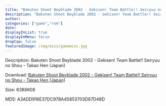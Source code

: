 ```yaml
---
title: "Bakuten Shoot Beyblade 2002 - Gekisen! Team Battle!! Seiryuu no Shou - Takao Hen (Japan)"
description: "Bakuten Shoot Beyblade 2002 - Gekisen! Team Battle!! Seiryuu no Shou - Takao Hen (Japan)"
author: 
categories: ["game","rom"]
date: 
displayInList: true
displayInMenu: false
dropCap: false
featuredImage: /img/miss/gamemiss.jpg
---
```


Description: Bakuten Shoot Beyblade 2002 - Gekisen! Team Battle!! Seiryuu no Shou - Takao Hen (Japan)

Download: <a style="text-decoration:underline;" href="https://mega.nz/#!iKAAzQgZ!xABHHTi17zHAx40TjzmzQYH2Pc4yJj2bS2hmkGjBFhM" target = "_blank" rel = "nofollow" > Bakuten Shoot Beyblade 2002 - Gekisen! Team Battle!! Seiryuu no Shou - Takao Hen (Japan)</a>

Size: 8388608

MD5: A3ADD916E37DC978A45853703D67D48D

